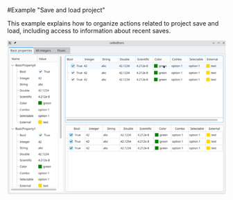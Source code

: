 #Example "Save and load project"

This example explains how to organize actions related to project save and load,
including access to information about recent saves.

![saveloadproject](saveloadproject.png)
